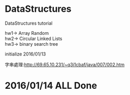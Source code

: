# DataStructures
DataStructures tutorial<br/>

hw1-> Array Random<br/>
hw2-> Circular Linked Lists<br/>
hw3-> binary search tree<br/>

initialize 2016/01/13<br/>

字串處理:http://69.65.10.231/~q3i1cbaf/java/007/002.htm

# 2016/01/14 ALL Done
